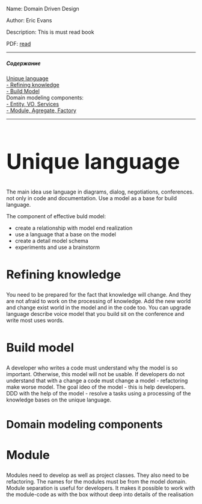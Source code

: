 
Name: Domain Driven Design

Author: Eric Evans

Description: This is must read book

PDF: [read](https://domainlanguage.com/wp-content/uploads/2016/05/DDD_Reference_2015-03.pdf)
___
##### Содержание  
[Unique language](#UniqueLanguage)  
[ - Refining knowledge](#RefiningKnowledge)  
[ - Build Model](#BuildModel)  
Domain modeling components:   
[ - Entity, VO, Services](#)  
[ - Module, Agregate, Factory](#Module)  

___
# <a name="UniqueLanguage"><h1>Unique language</h1></a>

The main idea use language in diagrams, dialog, negotiations, conferences. not only in code and documentation. Use a model as a base for build language.  

The component of effective buld model:
* create a relationship with model end realization
* use a language that a base on the model
* create a detail model schema
* experiments and use a brainstorm

## <a name="RefiningKnowledge"><h2>Refining knowledge</h2></a>
You need to be prepared for the fact that knowledge will change. And they are not afraid to work on the processing of knowledge. Add the new world and change exist world in the model and in the code too. You can upgrade language describe voice model that you build sit on the conference and write most uses words. 


## <a name="BuildModel"><h2>Build model</h2></a>

A developer who writes a code must understand why the model is so important. Otherwise, this model will not be usable. 
If developers do not understand that with a change a code must change a model - refactoring make worse model. The goal ideo of the model - this is help developers. DDD with the help of the model - resolve a tasks using a processing of the knowledge bases on the unique language.

# <h1>Domain modeling components</h1>

## <a name="Module"><h2>Module</h2></a>
Modules need to develop as well as project classes. They also need to be refactoring. The names for the modules must be from the model domain. Module separation is useful for developers. It makes it possible to work with the module-code as with the box without deep into details of the realisation


